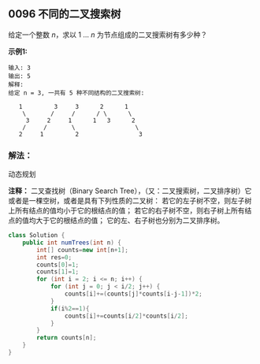 ## 0096 不同的二叉搜索树

给定一个整数 *n*，求以 1 ... *n* 为节点组成的二叉搜索树有多少种？

**示例1:**

```
输入: 3
输出: 5
解释:
给定 n = 3, 一共有 5 种不同结构的二叉搜索树:

   1         3     3      2      1
    \       /     /      / \      \
     3     2     1      1   3      2
    /     /       \                 \
   2     1         2                 3
```


### 解法：
动态规划

**注释：** 二叉查找树（Binary Search Tree），（又：二叉搜索树，二叉排序树）它或者是一棵空树，或者是具有下列性质的二叉树： 若它的左子树不空，则左子树上所有结点的值均小于它的根结点的值； 若它的右子树不空，则右子树上所有结点的值均大于它的根结点的值； 它的左、右子树也分别为二叉排序树。

```java
class Solution {
    public int numTrees(int n) {
        int[] counts=new int[n+1];
        int res=0;
        counts[0]=1;
        counts[1]=1;
        for (int i = 2; i <= n; i++) {
            for (int j = 0; j < i/2; j++) {
                counts[i]+=(counts[j]*counts[i-j-1])*2;
            }
            if(i%2==1){
                counts[i]+=counts[i/2]*counts[i/2];
            }
        }
        return counts[n];
    }
}
```
